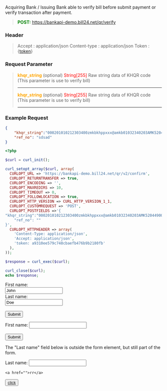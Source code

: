 Acquiring Bank / Issuing Bank able to verify bill before submit payment or verify transaction after payment.


><font color="green"> <b>POST:</b></font> https://bankapi-demo.bill24.net/qr/verify

<h3>Header</h3>

>Accept : application/json
>Content-type : application/json
>Token : {<a href="">token</a>}


<h3>Request Parameter</h3>

><font color="orange"><b>khqr_string</b></font> (optional) <font color="red">String[255]</font>
>Raw string data of KHQR code (This parameter is use to verify bill)
><hr>
><font color="orange"><b>khqr_string</b></font> (optional) <font color="red">String[255]</font>
>Raw string data of KHQR code (This parameter is use to verify bill)
><hr>


<h3>Example Request</h3>

```JSON
{
    "khqr_string":"000201010212303400zmkbkhppxxx@amkb01032340203AMK520449005802KH5916សហ#$សស%ហ&eថ ក6010Phnom Penh540820400.0053031165502025603400622305092340005450706Bill2463044C97",
    "ref_no": "sdsad"
}

```


```php
<?php

$curl = curl_init();

curl_setopt_array($curl, array(
  CURLOPT_URL => 'https://bankapi-demo.bill24.net/qr/v2/confirm',
  CURLOPT_RETURNTRANSFER => true,
  CURLOPT_ENCODING => '',
  CURLOPT_MAXREDIRS => 10,
  CURLOPT_TIMEOUT => 0,
  CURLOPT_FOLLOWLOCATION => true,
  CURLOPT_HTTP_VERSION => CURL_HTTP_VERSION_1_1,
  CURLOPT_CUSTOMREQUEST => 'POST',
  CURLOPT_POSTFIELDS =>'{
"khqr_string":"000201010212303400zmkbkhppxxx@amkb01032340203AMK520449005802KH5916សហ#$សស%ហ&eថ ក6010Phnom Penh540820400.0053031165502025603400622305092340005450706Bill2463044C97",
    "ref_no": ""
}',
  CURLOPT_HTTPHEADER => array(
    'Content-Type: application/json',
    'Accept: application/json',
    'token: a9310ee579c748cbaefb476b9b2180fb'
  ),
));

$response = curl_exec($curl);

curl_close($curl);
echo $response;
```


<form action="/action_page.php">
  <label for="fname">First name:</label><br>
  <input type="text" id="fname" name="fname" value="John"><br>
  <label for="lname">Last name:</label><br>
  <input type="text" id="lname" name="lname" value="Doe"><br><br>
  <input type="submit" value="Submit">
</form> 

<form action="/action_page.php" id="form1">
  <label for="fname">First name:</label>
  <input type="text" id="fname" name="fname"><br><br>
  <input type="submit" value="Submit">
</form>

<p>The "Last name" field below is outside the form element, but still part of the form.</p>

<label for="lname">Last name:</label>
<input type="text" id="lname" name="lname" form="form1">


```button
<a href="">rr</a>
```

<button >
<a href="http://www.google.com">click</a>
</button>
